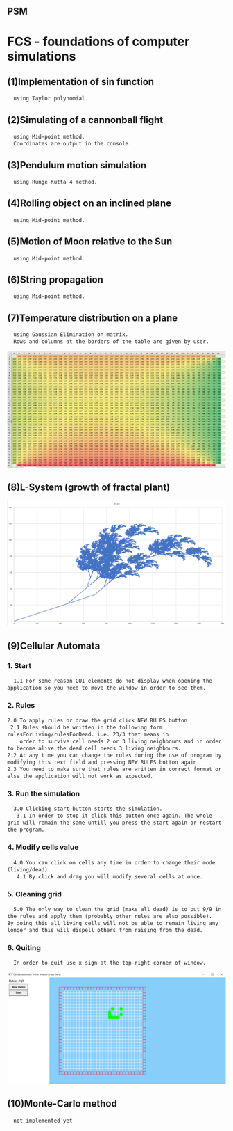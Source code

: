 ## PSM
# FCS - foundations of computer simulations

## (1)Implementation of sin function 
      using Taylor polynomial.

## (2)Simulating of a cannonball flight 
      using Mid-point method.
      Coordinates are output in the console.

## (3)Pendulum motion simulation
      using Runge-Kutta 4 method.
  
## (4)Rolling object on an inclined plane
      using Mid-point method.
  
## (5)Motion of Moon relative to the Sun
      using Mid-point method.

## (6)String propagation
      using Mid-point method.
  
## (7)Temperature distribution on a plane
      using Gaussian Elimination on matrix. 
      Rows and columns at the borders of the table are given by user.
  ![](PSM_07/TemperatureDistribution.png)
        
## (8)L-System (growth of fractal plant)
  ![](PSM_08/ResultN_10.png)
  
## (9)Cellular Automata
  ### 1. Start
      1.1 For some reason GUI elements do not display when opening the application so you need to move the window in order to see them.
  ### 2. Rules
    2.0 To apply rules or draw the grid click NEW RULES button
	 2.1 Rules should be written in the following form rulesForLiving/rulesForDead. i.e. 23/3 that means in 
		order to survive cell needs 2 or 3 living neighbours and in order to become alive the dead cell needs 3 living neighbours.
	2.2 At any time you can change the rules during the use of program by modifying this text field and pressing NEW RULES button again.
	2.3 You need to make sure that rules are written in correct format or else the application will not work as expected.
### 3. Run the simulation
      3.0 Clicking start button starts the simulation.
	   3.1 In order to stop it click this button once again. The whole grid will remain the same untill you press the start again or restart     the program.
### 4. Modify cells value
      4.0 You can click on cells any time in order to change their mode (living/dead).
	   4.1 By click and drag you will modify several cells at once.
### 5. Cleaning grid
      5.0 The only way to clean the grid (make all dead) is to put 9/9 in the rules and apply them (probably other rules are also possible).
	By doing this all living cells will not be able to remain living any longer and this will dispell others from raising from the dead.
### 6. Quiting
      In order to quit use x sign at the top-right corner of window.
 ![](PSM_09/Cellular_automata_demonstration.png)

## (10)Monte-Carlo method
      not implemented yet
